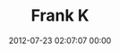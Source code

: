 ---
title: "Frank K"
date: 2012-07-23 02:07:07 00:00
permalink: /fkumro
twitter: "fkumro"
likes: [1109]
id: 1243
gravatar: "http://www.gravatar.com/avatar/882f5f2f5a58030a836b0aedf5aac87d"
---